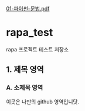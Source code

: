 [01-파이썬-문법.pdf](https://github.com/kyungjin96/rapa_test/files/7150786/01-.-.pdf)
# rapa_test
rapa  프로젝트 테스트 저장소

## 1. 제목 영역
### A. 소제목 영역

이곳은 나만의 github 영역입니닷.

